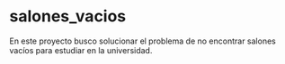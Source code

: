 # salones_vacios
En este proyecto busco solucionar el problema de no encontrar salones vacíos para estudiar en la universidad.
